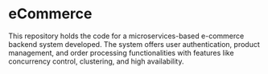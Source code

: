# eCommerce
This repository holds the code for a microservices-based e-commerce backend system developed. The system offers user authentication, product management, and order processing functionalities with features like concurrency control, clustering, and high availability.

